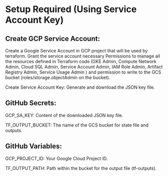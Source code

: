 # Setup Required (Using Service Account Key)

## Create GCP Service Account: 
Create a Google Service Account in GCP project that will be used by terraform. Grant the service account necessary Permissions to manage all the resources defined in Terraform code (GKE Admin, Compute Network Admin, Cloud SQL Admin, Service Account Admin, IAM Role Admin, Artifact Registry Admin, Service Usage Admin ) and permission to write to the GCS bucket (roles/storage.objectAdmin on the bucket).

Create Service Account Key: Generate and download the JSON key file.

## GitHub Secrets:

GCP_SA_KEY: Content of the downloaded JSON key file.

TF_OUTPUT_BUCKET: The name of the GCS bucket for state file and outputs.

## GitHub Variables:

GCP_PROJECT_ID: Your Google Cloud Project ID.

TF_OUTPUT_PATH: Path within the bucket for the output file (tf-outputs).

